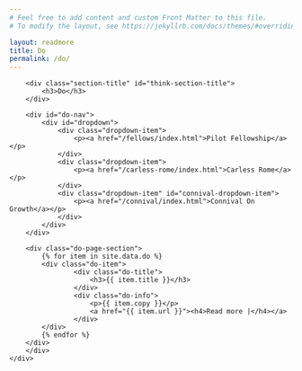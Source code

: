 ```yaml
---
# Feel free to add content and custom Front Matter to this file.
# To modify the layout, see https://jekyllrb.com/docs/themes/#overriding-theme-defaults

layout: readmore
title: Do
permalink: /do/
---
```


<head>
    <meta charset="UTF-8" />
    <meta name="viewport" content="width=device-width">
    <link rel="stylesheet" type="text/css" href="../css/readmore-styles.css" />
</head>

<body id="do-body">
    <div id="wrapper">
        <div class="right-border-box" id="do-border-box">

        <div class="section-title" id="think-section-title">
            <h3>Do</h3>
        </div>

        <div id="do-nav">
            <div id="dropdown">
                <div class="dropdown-item">
                    <p><a href="/fellows/index.html">Pilot Fellowship</a></p>
                </div>
                <div class="dropdown-item">
                    <p><a href="/carless-rome/index.html">Carless Rome</a></p>
                </div>
                <div class="dropdown-item" id="connival-dropdown-item">
                    <p><a href="/connival/index.html">Connival On Growth</a></p>
                </div>
            </div>
        </div>

        <div class="do-page-section">
            {% for item in site.data.do %}
            <div class="do-item">
                    <div class="do-title">
                        <h3>{{ item.title }}</h3>
                    </div>
                    <div class="do-info">
                        <p>{{ item.copy }}</p>
                        <a href="{{ item.url }}"><h4>Read more |</h4></a>
                    </div>
            </div>
            {% endfor %}
        </div>
        </div>
    </div>
</body>